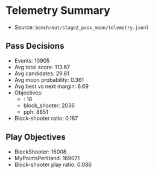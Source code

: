 # Telemetry Summary

- Source: `bench/out/stage2_pass_moon/telemetry.jsonl`

## Pass Decisions
- Events: 10905
- Avg total score: 113.67
- Avg candidates: 29.81
- Avg moon probability: 0.361
- Avg best vs next margin: 6.69
- Objectives:
  - <unset>: 18
  - block_shooter: 2036
  - pph: 8851
- Block-shooter ratio: 0.187

## Play Objectives
- BlockShooter: 16008
- MyPointsPerHand: 169071
- Block-shooter play ratio: 0.086
